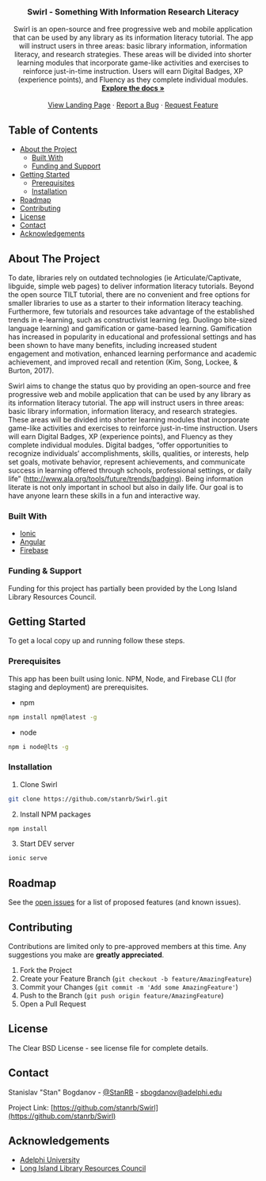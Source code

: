 <!-- PROJECT INTRO -->
<p align="center">
  <h3 align="center">Swirl - Something With Information Research Literacy</h3>

  <p align="center">
  Swirl is an open-source and free progressive web and mobile application that can be used by any library as its information literacy tutorial. The app will instruct users in three areas: basic library information, information literacy, and research strategies. These areas will be divided into shorter learning modules that incorporate game-like activities and exercises to reinforce just-in-time instruction. Users will earn Digital Badges, XP (experience points), and Fluency as they complete individual modules.
    <br />
    <a href="https://github.com/stanrb/Swirl"><strong>Explore the docs »</strong></a>
    <br />
    <br />
    <a href="#">View Landing Page</a>
    ·
    <a href="https://github.com/stanrb/Swirl/issues">Report a Bug</a>
    ·
    <a href="https://github.com/stanrb/Swirl/issues">Request Feature</a>
  </p>
</p>

<!-- TABLE OF CONTENTS -->

## Table of Contents

- [About the Project](#about-the-project)
  - [Built With](#built-with)
  - [Funding and Support](#funding-and-support)
- [Getting Started](#getting-started)
  - [Prerequisites](#prerequisites)
  - [Installation](#installation)
- [Roadmap](#roadmap)
- [Contributing](#contributing)
- [License](#license)
- [Contact](#contact)
- [Acknowledgements](#acknowledgements)

<!-- ABOUT THE PROJECT -->

## About The Project
To date, libraries rely on outdated technologies (ie Articulate/Captivate, libguide, simple web pages) to deliver information literacy tutorials. Beyond the open source TILT tutorial, there are no convenient and free options for smaller libraries to use as a starter to their information literacy teaching. Furthermore, few tutorials and resources take advantage of the established trends in e-learning, such as constructivist learning (eg. Duolingo bite-sized language learning) and gamification or game-based learning. Gamification has increased in popularity in educational and professional settings and has been shown to have many benefits, including increased student engagement and motivation, enhanced learning performance and academic achievement, and improved recall and retention (Kim, Song, Lockee, & Burton, 2017).

Swirl aims to change the status quo by providing an open-source and free progressive web and mobile application that can be used by any library as its information literacy tutorial. The app will instruct users in three areas: basic library information, information literacy, and research strategies. These areas will be divided into shorter learning modules that incorporate game-like activities and exercises to reinforce just-in-time instruction. Users will earn Digital Badges, XP (experience points), and Fluency as they complete individual modules. Digital badges, “offer opportunities to recognize individuals’ accomplishments, skills, qualities, or interests, help set goals, motivate behavior, represent achievements, and communicate success in learning offered through schools, professional settings, or daily life” (http://www.ala.org/tools/future/trends/badging). Being information literate is not only important in school but also in daily life. Our goal is to have anyone learn these skills in a fun and interactive way.
### Built With

- [Ionic](https://ionicframework.com/)
- [Angular](https://angular.io/)
- [Firebase](https://firebase.google.com/)

### Funding & Support

Funding for this project has partially been provided by the Long Island Library Resources Council.

<!-- GETTING STARTED -->

## Getting Started

To get a local copy up and running follow these steps.

### Prerequisites

This app has been built using Ionic. NPM, Node, and Firebase CLI (for staging and deployment) are prerequisites.

- npm

```sh
npm install npm@latest -g
```

- node

```sh
npm i node@lts -g
```

### Installation

1. Clone Swirl

```sh
git clone https://github.com/stanrb/Swirl.git
```

2. Install NPM packages

```sh
npm install
```

3. Start DEV server

```sh
ionic serve
```

<!-- ROADMAP -->

## Roadmap

See the [open issues](https://github.com/stanrb/Swirl/issues) for a list of proposed features (and known issues).

<!-- CONTRIBUTING -->

## Contributing

Contributions are limited only to pre-approved members at this time. Any suggestions you make are **greatly appreciated**.

1. Fork the Project
2. Create your Feature Branch (`git checkout -b feature/AmazingFeature`)
3. Commit your Changes (`git commit -m 'Add some AmazingFeature'`)
4. Push to the Branch (`git push origin feature/AmazingFeature`)
5. Open a Pull Request

<!-- LICENSE -->

## License

The Clear BSD License - see license file for complete details.

<!-- CONTACT -->

## Contact

Stanislav "Stan" Bogdanov - [@StanRB](https://twitter.com/StanRB) - sbogdanov@adelphi.edu

Project Link: [https://github.com/stanrb/Swirl](https://github.com/stanrb/Swirl)

<!-- ACKNOWLEDGEMENTS -->

## Acknowledgements

- [Adelphi University](https://adelphi.edu)
- [Long Island Library Resources Council](https://www.lilrc.org/)
